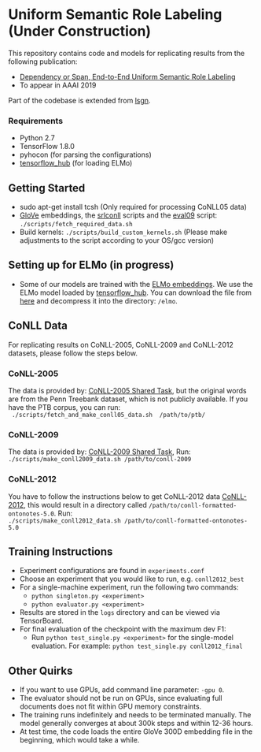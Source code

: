 # Uniform Semantic Role Labeling (Under Construction)

This repository contains code and models for replicating results from the following publication:
* [Dependency or Span, End-to-End Uniform Semantic Role Labeling]()
* To appear in AAAI 2019

Part of the codebase is extended from [lsgn](https://github.com/luheng/lsgn). 

### Requirements
* Python 2.7
* TensorFlow 1.8.0
* pyhocon (for parsing the configurations)
* [tensorflow_hub](https://www.tensorflow.org/hub/) (for loading ELMo)

## Getting Started
* sudo apt-get install tcsh (Only required for processing CoNLL05 data)
* [GloVe](https://nlp.stanford.edu/projects/glove/) embeddings, the [srlconll](http://www.lsi.upc.edu/~srlconll/soft.html) scripts and the [eval09](http://ufal.mff.cuni.cz/conll2009-st/scorer.html) script:  
`./scripts/fetch_required_data.sh` 
* Build kernels: `./scripts/build_custom_kernels.sh` (Please make adjustments to the script according to your OS/gcc version)

## Setting up for ELMo (in progress)
* Some of our models are trained with the [ELMo embeddings](https://allennlp.org/elmo). We use the ELMo model loaded by [tensorflow_hub](https://www.tensorflow.org/hub/modules/google/elmo/2). You can download the file from [here](https://drive.google.com/open?id=1WrvP-z36PJBl940-P_3dI6SlIfnm9Pb9) and decompress it into the directory: `/elmo`.

## CoNLL Data
For replicating results on CoNLL-2005, CoNLL-2009 and CoNLL-2012 datasets, please follow the steps below.

### CoNLL-2005
The data is provided by:
[CoNLL-2005 Shared Task](http://www.lsi.upc.edu/~srlconll/soft.html),
but the original words are from the Penn Treebank dataset, which is not publicly available.
If you have the PTB corpus, you can run:  
` ./scripts/fetch_and_make_conll05_data.sh  /path/to/ptb/`  

### CoNLL-2009
The data is provided by:
[CoNLL-2009 Shared Task](http://ufal.mff.cuni.cz/conll2009-st/index.html),
Run:
`./scripts/make_conll2009_data.sh /path/to/conll-2009`

### CoNLL-2012
You have to follow the instructions below to get CoNLL-2012 data
[CoNLL-2012](http://cemantix.org/data/ontonotes.html), this would result in a directory called `/path/to/conll-formatted-ontonotes-5.0`.
Run:  
`./scripts/make_conll2012_data.sh /path/to/conll-formatted-ontonotes-5.0`

## Training Instructions

* Experiment configurations are found in `experiments.conf`
* Choose an experiment that you would like to run, e.g. `conll2012_best`
* For a single-machine experiment, run the following two commands:
  * `python singleton.py <experiment>`
  * `python evaluator.py <experiment>`
* Results are stored in the `logs` directory and can be viewed via TensorBoard.
* For final evaluation of the checkpoint with the maximum dev F1:
  * Run `python test_single.py <experiment>` for the single-model evaluation. For example: `python test_single.py conll2012_final`

## Other Quirks
* If you want to use GPUs, add command line parameter: `-gpu 0`.
* The evaluator should not be run on GPUs, since evaluating full documents does not fit within GPU memory constraints.
* The training runs indefinitely and needs to be terminated manually. The model generally converges at about 300k steps and within 12-36 hours.
* At test time, the code loads the entire GloVe 300D embedding file in the beginning, which would take a while.

